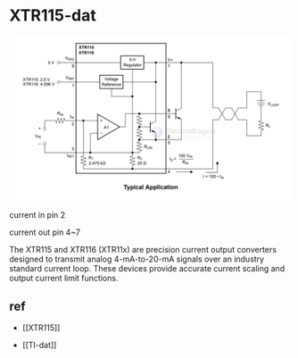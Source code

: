 
# XTR115-dat

![](2025-09-25-15-01-40.png)

current in pin 2 

current out pin 4~7

The XTR115 and XTR116 (XTR11x) are precision current output converters designed to transmit analog 4-mA-to-20-mA signals over an industry standard current loop. These devices provide accurate current scaling and output current limit functions.


## ref 


- [[XTR115]]

- [[TI-dat]]